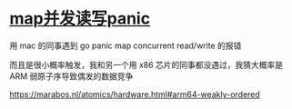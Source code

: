 # [map并发读写panic](/2024/08/fatal_concurrent_map_read_and_map_write.md)

用 mac 的同事遇到 go panic map concurrent read/write 的报错

而且是很小概率触发，我和另一个用 x86 芯片的同事都没遇过，我猜大概率是 ARM 弱原子序导致偶发的数据竞争

<https://marabos.nl/atomics/hardware.html#arm64-weakly-ordered>
